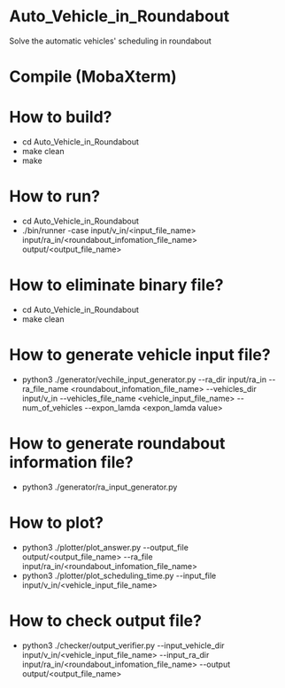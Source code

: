 # Auto_Vehicle_in_Roundabout
Solve the automatic vehicles' scheduling in roundabout

# Compile (MobaXterm)
# How to build? 
- cd Auto_Vehicle_in_Roundabout
- make clean
- make

# How to run?
- cd Auto_Vehicle_in_Roundabout
- ./bin/runner -case<index> input/v_in/<input_file_name> input/ra_in/<roundabout_infomation_file_name> output/<output_file_name>

# How to eliminate binary file?
- cd Auto_Vehicle_in_Roundabout
- make clean

# How to generate vehicle input file?
- python3 ./generator/vechile_input_generator.py --ra_dir input/ra_in --ra_file_name <roundabout_infomation_file_name> --vehicles_dir input/v_in --vehicles_file_name <vehicle_input_file_name> --num_of_vehicles <number of vehicles> --expon_lamda <expon_lamda value>

# How to generate roundabout information file?
- python3 ./generator/ra_input_generator.py

# How to plot?
- python3 ./plotter/plot_answer.py --output_file output/<output_file_name> --ra_file input/ra_in/<roundabout_infomation_file_name>
- python3 ./plotter/plot_scheduling_time.py --input_file input/v_in/<vehicle_input_file_name>

# How to check output file?
- python3 ./checker/output_verifier.py --input_vehicle_dir input/v_in/<vehicle_input_file_name> --input_ra_dir input/ra_in/<roundabout_infomation_file_name> --output output/<output_file_name>



